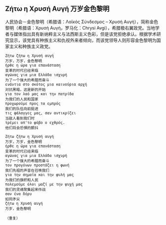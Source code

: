 ## Ζήτω η Χρυσή Αυγή 万岁金色黎明
人民协会－金色黎明（希腊语：Λαϊκός Σύνδεσμος – Χρυσή Αυγή），简称金色黎明（希腊语：Χρυσή Αυγή，罗马化：Chrysi Avgi），希腊极右翼政党。当地学者与媒体指出具有新纳粹主义与法西斯主义色彩，但是该党拒绝承认。根据学术研究显示，该党具有种族主义和仇视外来者倾向，而该党领导人则形容金色黎明为国家主义和种族主义政党。

    Ζήτω ζήτω η Χρυσή αυγή
    万岁，万岁，金色黎明
    ήρθε η ώρα για επανάσταση
    变革的时代已经来临
    αγώνας για μια Ελλάδα ισχυρή
    为了一个强大的希腊而奋斗
    ενάντια στο σκότος μια καινούρια αρχή
    对抗黑暗，这是新的开始
    για τον λαό μας και την πατρίδα
    为我们的人民和国家
    προχωρούμε προς τα εμπρός 
    我们的队伍向前挺进
    τις φάλαγγες μας, σαν αντικρίζει
    当敌人看到我们时
    τρέμει απ'το φόβο ο εχθρός.
    他们将会恐惧的颤抖

    Ζήτω ζήτω η Χρυσή αυγή
    万岁，万岁，金色黎明
    ήρθε η ώρα για επανάσταση
    变革的时代已经来临
    αγώνας για μια Ελλάδα ισχυρή
    为了一个强大的希腊而奋斗
    τον προγόνων προστάζει η φωνή
    我们先祖的声音在召唤我们
    για την σημαία και την φυλή μας
    为我们的旗帜和人民
    πολεμούμε όλοι μαζί με την ψυχή μας
    我们的灵魂聚集起来作战
    σαν ένα δόρυ
    如同矛尖
    ζήτω η Χρυσή αυγή
    万岁，金色黎明

    （重复）
